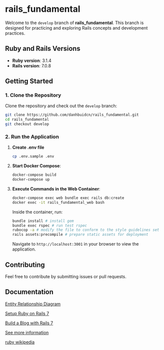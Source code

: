 # rails_fundamental

Welcome to the `develop` branch of **rails_fundamental**. This branch is designed for practicing and exploring Rails concepts and development practices. 

## Ruby and Rails Versions

- **Ruby version**: 3.1.4
- **Rails version**: 7.0.8

## Getting Started

### 1. Clone the Repository

Clone the repository and check out the `develop` branch:

```bash
git clone https://github.com/danhbuidcn/rails_fundamental.git
cd rails_fundamental
git checkout develop
```

### 2. Run the Application
1. **Create .env file**

    ```bash
    cp .env.sample .env
    ```

2. **Start Docker Compose**:

    ```bash
    docker-compose build
    docker-compose up
    ```

3. **Execute Commands in the Web Container**:

    ```bash
    docker-compose exec web bundle exec rails db:create
    docker exec -it rails_fundamental_web bash
    ```

    Inside the container, run:

    ```bash
    bundle install # install gem
    bundle exec rspec # run test rspec
    rubocop -a # modify the file to conform to the style guidelines set in your RuboCop configuration 
    rails assets:precompile # prepare static assets for deployment
    ```

    Navigate to `http://localhost:3001` in your browser to view the application.

## Contributing

Feel free to contribute by submitting issues or pull requests.

## Documentation

[Entity Relationship Diagram](https://app.diagrams.net/#G1ZBAc6Cn9PqR2HrCbQEBZ2UnrHbAmbeLf#%7B%22pageId%22%3A%222ca16b54-16f6-2749-3443-fa8db7711227%22%7D)

[Setup Ruby on Rails 7](https://gorails.com/setup/ubuntu/22.04)

[Build a Blog with Rails 7](https://gorails.com/series/build-a-blog-with-rails-7)

[See more information](https://devdocs.io/rails~7.0/)

[ruby wikipedia](https://vi.wikipedia.org/wiki/Ruby_(ng%C3%B4n_ng%E1%BB%AF_l%E1%BA%ADp_tr%C3%ACnh))
